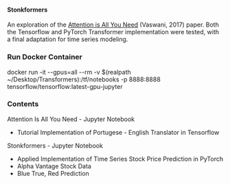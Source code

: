 #### Stonkformers ####

An exploration of the [Attention is All You Need](https://arxiv.org/abs/1706.03762) (Vaswani, 2017) paper. Both the Tensorflow and PyTorch Transformer implementation were tested, with a final adaptation for time series modeling.

### Run Docker Container

docker run -it --gpus=all --rm -v $(realpath ~/Desktop/Transformers):/tf/notebooks -p 8888:8888 tensorflow/tensorflow:latest-gpu-jupyter

### Contents

Attention Is All You Need - Jupyter Notebook
- Tutorial Implementation of Portugese - English Translator in Tensorflow

Stonkformers - Jupyter Notebook
- Applied Implementation of Time Series Stock Price Prediction in PyTorch
- Alpha Vantage Stock Data
- Blue True, Red Prediction